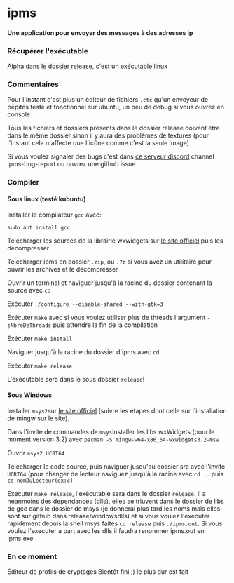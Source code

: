 # ipms

#### Une application pour envoyer des messages à des adresses ip

### Récupérer l'exécutable

Alpha dans [le dossier release](https://github.com/EuropaFantasy/ipms/tree/main/release), c'est un exécutable linux

### Commentaires

Pour l'instant c'est plus un éditeur de fichiers `.ctc` qu'un envoyeur de pépites testé et fonctionnel sur ubuntu, un peu de debug si vous ouvrez en console

Tous les fichiers et dossiers présents dans le dossier release doivent être dans le même dossier sinon il y aura des problèmes de textures (pour l'instant cela n'affecte que l'icône comme c'est la seule image)

Si vous voulez signaler des bugs c'est dans [ce serveur discord](https://discord.gg/YPfErepBav) channel ipms-bug-report ou ouvrez une github issue

### Compiler

#### Sous linux (testé kubuntu)

Installer le compilateur `gcc` avec:

`sudo apt install gcc`

Télécharger les sources de la librairie wxwidgets sur [le site officiel](wxwidgets.org/downloads) puis les décompresser

Télécharger ipms en dossier `.zip`, ou `.7z` si vous avez un utilitaire pour ouvrir les archives et le décompresser

Ouvrir un terminal et naviguer jusqu'à la racine du dossier contenant la source avec `cd`

Exécuter `./configure --disable-shared --with-gtk=3`

Exécuter `make` avec si vous voulez utiliser plus de threads l'argument `-jNbreDeThreads` puis attendre la fin de la compilation

Exécuter `make install`

Naviguer jusqu'à la racine du dossier d'ipms avec `cd`

Exécuter `make release`

L'exécutable sera dans le sous dossier `release`! 

#### Sous Windows
Installer `msys2`sur [le site officiel](https://msys2.org) (suivre les étapes dont celle sur l'installation de mingw sur le site).

Dans l'invite de commandes de `msys`installer les libs wxWidgets (pour le moment version 3.2) avec `pacman -S mingw-w64-x86_64-wxwidgets3.2-msw`

Ouvrir `msys2 UCRT64`

Télécharger le code source, puis naviguer jusqu'au dossier src avec l'invite `UCRT64` (pour changer de lecteur naviguez jusqu'à la racine avec `cd ..` puis `cd nomDuLecteur(ex:c)`

Executer `make release`, l'exécutable sera dans le dossier `release`. Il a neanmoins des dependances (dlls), elles se triuvent dans le dossier de libs de gcc dans le dossier de msys (je donnerai plus tard les noms mais elles sont sur github dans release/windowsdlls) et si vous voulez l'executer rapidement depuis la shell msys faites `cd release` puis `./ipms.out`. Si vous voulez l'executer a part avec les dlls il faudra renommer ipms.out en ipms.exe


### En ce moment

Éditeur de profils de cryptages
Bientôt fini ;) le plus dur est fait
